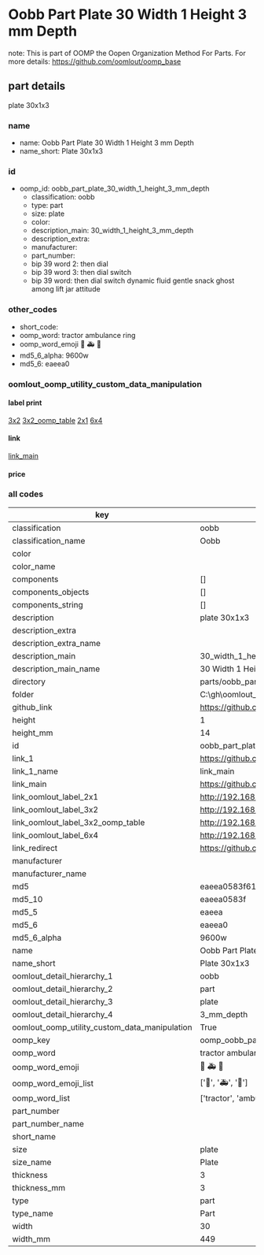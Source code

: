 # Oobb Part Plate 30 Width 1 Height 3 mm Depth  

note: This is part of OOMP the Oopen Organization Method For Parts. For more details: https://github.com/oomlout/oomp_base

##  part details
  



plate 30x1x3



### name
* name: Oobb Part Plate 30 Width 1 Height 3 mm Depth
* name_short: Plate 30x1x3 
### id
* oomp_id: oobb_part_plate_30_width_1_height_3_mm_depth
  * classification: oobb
  * type: part
  * size: plate
  * color: 
  * description_main: 30_width_1_height_3_mm_depth
  * description_extra: 
  * manufacturer: 
  * part_number: 
  * bip 39 word 2: then dial
  * bip 39 word 3: then dial switch
  * bip 39 word: then dial switch dynamic fluid gentle snack ghost among lift jar attitude

### other_codes
* short_code: 
* oomp_word: tractor ambulance ring
* oomp_word_emoji :tractor: :ambulance: :ring:
* md5_6_alpha: 9600w
* md5_6: eaeea0






### oomlout_oomp_utility_custom_data_manipulation
#### label print
[3x2](http://192.168.1.245:1112/?label=oomp%209600w)
[3x2_oomp_table](http://192.168.1.108:1112/?label=oomp%209600w)
[2x1](http://192.168.1.242:1112/?label=oomp%209600w)
[6x4](http://192.168.1.55:1112/?label=oomp%209600w)    

#### link

[link_main](https://github.com/oomlout/oomlout_oobb_version_4_generated_parts/tree/main/navigation_oomp/oobb/part/plate/30_width_1_height_3_mm_depth/part)                              

#### price







### all codes 
| key | value |  
| --- | --- |  
| classification | oobb |  
| classification_name | Oobb |  
| color |  |  
| color_name |  |  
| components | [] |  
| components_objects | [] |  
| components_string | [] |  
| description | plate 30x1x3 |  
| description_extra |  |  
| description_extra_name |  |  
| description_main | 30_width_1_height_3_mm_depth |  
| description_main_name | 30 Width 1 Height 3 mm Depth |  
| directory | parts/oobb_part_plate_30_width_1_height_3_mm_depth |  
| folder | C:\gh\oomlout_oobb_version_4_generated_parts\parts\oobb_part_plate_30_width_1_height_3_mm_depth |  
| github_link | https://github.com/oomlout/oomlout_oomp_part_src/tree/main/parts/oobb_part_plate_30_width_1_height_3_mm_depth |  
| height | 1 |  
| height_mm | 14 |  
| id | oobb_part_plate_30_width_1_height_3_mm_depth |  
| link_1 | https://github.com/oomlout/oomlout_oobb_version_4_generated_parts/tree/main/navigation_oomp/oobb/part/plate/30_width_1_height_3_mm_depth/part |  
| link_1_name | link_main |  
| link_main | https://github.com/oomlout/oomlout_oobb_version_4_generated_parts/tree/main/navigation_oomp/oobb/part/plate/30_width_1_height_3_mm_depth/part |  
| link_oomlout_label_2x1 | http://192.168.1.242:1112/?label=oomp%209600w |  
| link_oomlout_label_3x2 | http://192.168.1.245:1112/?label=oomp%209600w |  
| link_oomlout_label_3x2_oomp_table | http://192.168.1.108:1112/?label=oomp%209600w |  
| link_oomlout_label_6x4 | http://192.168.1.55:1112/?label=oomp%209600w |  
| link_redirect | https://github.com/oomlout/oomlout_oobb_version_4_generated_parts/tree/main/parts/oobb_plate_30_01_03 |  
| manufacturer |  |  
| manufacturer_name |  |  
| md5 | eaeea0583f6199a184acd44db84f4701 |  
| md5_10 | eaeea0583f |  
| md5_5 | eaeea |  
| md5_6 | eaeea0 |  
| md5_6_alpha | 9600w |  
| name | Oobb Part Plate 30 Width 1 Height 3 mm Depth |  
| name_short | Plate 30x1x3  |  
| oomlout_detail_hierarchy_1 | oobb |  
| oomlout_detail_hierarchy_2 | part |  
| oomlout_detail_hierarchy_3 | plate |  
| oomlout_detail_hierarchy_4 | 3_mm_depth |  
| oomlout_oomp_utility_custom_data_manipulation | True |  
| oomp_key | oomp_oobb_part_plate_30_width_1_height_3_mm_depth |  
| oomp_word | tractor ambulance ring |  
| oomp_word_emoji | :tractor: :ambulance: :ring: |  
| oomp_word_emoji_list | [':tractor:', ':ambulance:', ':ring:'] |  
| oomp_word_list | ['tractor', 'ambulance', 'ring'] |  
| part_number |  |  
| part_number_name |  |  
| short_name |  |  
| size | plate |  
| size_name | Plate |  
| thickness | 3 |  
| thickness_mm | 3 |  
| type | part |  
| type_name | Part |  
| width | 30 |  
| width_mm | 449 |  
